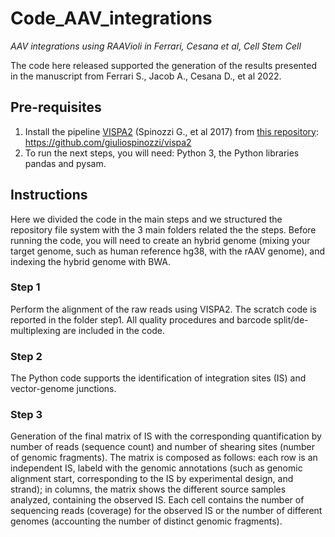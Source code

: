 # Code_AAV_integrations
_AAV integrations using RAAVioli in Ferrari, Cesana et al, Cell Stem Cell_

The code here released supported the generation of the results presented in the manuscript from Ferrari S., Jacob A., Cesana D., et al 2022.

## Pre-requisites
1. Install the pipeline [VISPA2](https://bmcbioinformatics.biomedcentral.com/articles/10.1186/s12859-017-1937-9) (Spinozzi G., et al 2017) from [this repository](https://github.com/giuliospinozzi/vispa2): https://github.com/giuliospinozzi/vispa2 
2. To run the next steps, you will need: Python 3, the Python libraries pandas and pysam.

## Instructions
Here we divided the code in the main steps and we structured the repository file system with the 3 main folders related the the steps.
Before running the code, you will need to create an hybrid genome (mixing your target genome, such as human reference hg38, with the rAAV genome), and indexing the hybrid genome with BWA.

### Step 1
Perform the alignment of the raw reads using VISPA2. The scratch code is reported in the folder step1. All quality procedures and barcode split/de-multiplexing are included in the code.

### Step 2
The Python code supports the identification of integration sites (IS) and vector-genome junctions.

### Step 3
Generation of the final matrix of IS with the corresponding quantification by number of reads (sequence count) and number of shearing sites (number of genomic fragments). The matrix is composed as follows: each row is an independent IS, labeld with the genomic annotations (such as genomic alignment start, corresponding to the IS by experimental design, and strand); in columns, the matrix shows the different source samples analyzed, containing the observed IS. Each cell contains the number of sequencing reads (coverage) for the observed IS or the number of different genomes (accounting the number of distinct genomic fragments).
